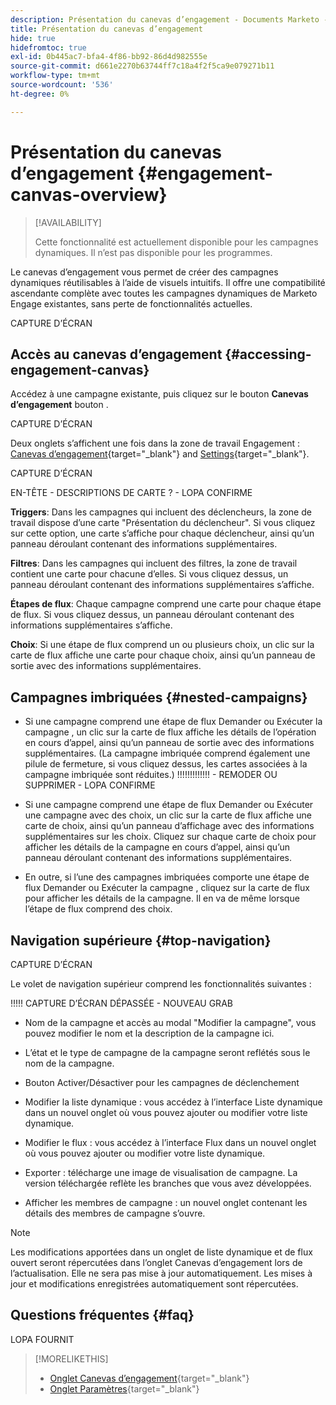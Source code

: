 ```yaml
---
description: Présentation du canevas d’engagement - Documents Marketo - Documentation du produit
title: Présentation du canevas d’engagement
hide: true
hidefromtoc: true
exl-id: 0b445ac7-bfa4-4f86-bb92-86d4d982555e
source-git-commit: d661e2270b63744ff7c18a4f2f5ca9e079271b11
workflow-type: tm+mt
source-wordcount: '536'
ht-degree: 0%

---
```


# Présentation du canevas d’engagement {#engagement-canvas-overview}

>[!AVAILABILITY]
>
>Cette fonctionnalité est actuellement disponible pour les campagnes dynamiques. Il n’est pas disponible pour les programmes.

Le canevas d’engagement vous permet de créer des campagnes dynamiques réutilisables à l’aide de visuels intuitifs. Il offre une compatibilité ascendante complète avec toutes les campagnes dynamiques de Marketo Engage existantes, sans perte de fonctionnalités actuelles.

CAPTURE D’ÉCRAN

## Accès au canevas d’engagement {#accessing-engagement-canvas}

Accédez à une campagne existante, puis cliquez sur le bouton **Canevas d’engagement** bouton .

CAPTURE D’ÉCRAN

Deux onglets s’affichent une fois dans la zone de travail Engagement : [Canevas d’engagement](/help/marketo/product-docs/core-marketo-concepts/engagement-canvas/engagement-canvas-tab.md){target="_blank"} and [Settings](/help/marketo/product-docs/core-marketo-concepts/engagement-canvas/engagement-canvas-tab.md){target="_blank"}.

CAPTURE D’ÉCRAN

EN-TÊTE - DESCRIPTIONS DE CARTE ? - LOPA CONFIRME

**Triggers**: Dans les campagnes qui incluent des déclencheurs, la zone de travail dispose d’une carte &quot;Présentation du déclencheur&quot;. Si vous cliquez sur cette option, une carte s’affiche pour chaque déclencheur, ainsi qu’un panneau déroulant contenant des informations supplémentaires.

**Filtres**: Dans les campagnes qui incluent des filtres, la zone de travail contient une carte pour chacune d’elles. Si vous cliquez dessus, un panneau déroulant contenant des informations supplémentaires s’affiche.

**Étapes de flux**: Chaque campagne comprend une carte pour chaque étape de flux. Si vous cliquez dessus, un panneau déroulant contenant des informations supplémentaires s’affiche.

**Choix**: Si une étape de flux comprend un ou plusieurs choix, un clic sur la carte de flux affiche une carte pour chaque choix, ainsi qu’un panneau de sortie avec des informations supplémentaires.

## Campagnes imbriquées {#nested-campaigns}

* Si une campagne comprend une étape de flux Demander ou Exécuter la campagne , un clic sur la carte de flux affiche les détails de l’opération en cours d’appel, ainsi qu’un panneau de sortie avec des informations supplémentaires. (La campagne imbriquée comprend également une pilule de fermeture, si vous cliquez dessus, les cartes associées à la campagne imbriquée sont réduites.) !!!!!!!!!!!!! - REMODER OU SUPPRIMER - LOPA CONFIRME

* Si une campagne comprend une étape de flux Demander ou Exécuter une campagne avec des choix, un clic sur la carte de flux affiche une carte de choix, ainsi qu’un panneau d’affichage avec des informations supplémentaires sur les choix. Cliquez sur chaque carte de choix pour afficher les détails de la campagne en cours d’appel, ainsi qu’un panneau déroulant contenant des informations supplémentaires.

* En outre, si l’une des campagnes imbriquées comporte une étape de flux Demander ou Exécuter la campagne , cliquez sur la carte de flux pour afficher les détails de la campagne. Il en va de même lorsque l’étape de flux comprend des choix.

## Navigation supérieure {#top-navigation}

CAPTURE D’ÉCRAN

Le volet de navigation supérieur comprend les fonctionnalités suivantes :

!!!!! CAPTURE D’ÉCRAN DÉPASSÉE - NOUVEAU GRAB

* Nom de la campagne et accès au modal &quot;Modifier la campagne&quot;, vous pouvez modifier le nom et la description de la campagne ici.

* L’état et le type de campagne de la campagne seront reflétés sous le nom de la campagne.

* Bouton Activer/Désactiver pour les campagnes de déclenchement

* Modifier la liste dynamique : vous accédez à l’interface Liste dynamique dans un nouvel onglet où vous pouvez ajouter ou modifier votre liste dynamique.

* Modifier le flux : vous accédez à l’interface Flux dans un nouvel onglet où vous pouvez ajouter ou modifier votre liste dynamique.

* Exporter : télécharge une image de visualisation de campagne. La version téléchargée reflète les branches que vous avez développées.

* Afficher les membres de campagne : un nouvel onglet contenant les détails des membres de campagne s’ouvre.

>[!NOTE]
>
>Les modifications apportées dans un onglet de liste dynamique et de flux ouvert seront répercutées dans l’onglet Canevas d’engagement lors de l’actualisation. Elle ne sera pas mise à jour automatiquement. Les mises à jour et modifications enregistrées automatiquement sont répercutées.

## Questions fréquentes {#faq}

LOPA FOURNIT

>[!MORELIKETHIS]
>
>* [Onglet Canevas d’engagement](/help/marketo/product-docs/core-marketo-concepts/engagement-canvas/engagement-canvas-tab.md){target="_blank"}
>* [Onglet Paramètres](/help/marketo/product-docs/core-marketo-concepts/engagement-canvas/settings-tab.md){target="_blank"}
